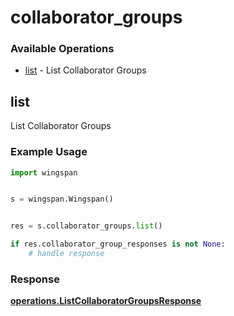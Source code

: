# collaborator_groups

### Available Operations

* [list](#list) - List Collaborator Groups

## list

List Collaborator Groups

### Example Usage

```python
import wingspan


s = wingspan.Wingspan()


res = s.collaborator_groups.list()

if res.collaborator_group_responses is not None:
    # handle response
```


### Response

**[operations.ListCollaboratorGroupsResponse](../../models/operations/listcollaboratorgroupsresponse.md)**

